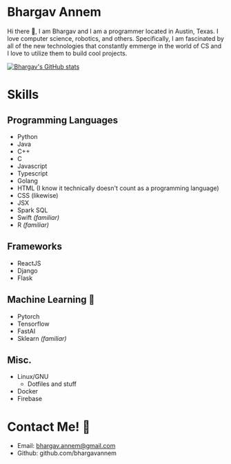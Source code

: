 # Bhargav Annem
Hi there 👋, I am Bhargav and I am a programmer located in Austin, Texas. I love computer science, robotics, and others. Specifically, I am fascinated by all of the new technologies that constantly emmerge in the world of CS and I love to utilize them to build cool projects. 

[![Bhargav's GitHub stats](https://github-readme-stats.vercel.app/api?username=bhargavannem&count_private=true&show_icons=true&theme=gruvbox)](https://github.com/anuraghazra/github-readme-stats)

# Skills
## Programming Languages
- Python
- Java
- C++
- C
- Javascript
- Typescript
- Golang
- HTML (I know it technically doesn't count as a programming language)
- CSS (likewise)
- JSX
- Spark SQL
- Swift *(familiar)*
- R *(familiar)*

## Frameworks
- ReactJS
- Django
- Flask

## Machine Learning 🤖
- Pytorch
- Tensorflow
- FastAI
- Sklearn *(familiar)*

## Misc.
- Linux/GNU
  - Dotfiles and stuff
- Docker
- Firebase
# Contact Me! 📧
- Email: bhargav.annem@gmail.com
- Github: github.com/bhargavannem
 
